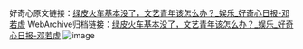 好奇心原文链接：[绿皮火车基本没了，文艺青年该怎么办？_娱乐_好奇心日报-邓若虚](https://www.qdaily.com/articles/1337.html)
WebArchive归档链接：[绿皮火车基本没了，文艺青年该怎么办？_娱乐_好奇心日报-邓若虚](http://web.archive.org/web/20170602212031/http://www.qdaily.com:80/articles/1337.html)
![image](http://ww3.sinaimg.cn/large/007d5XDply1g3v4c433zaj30u02v9b29)
